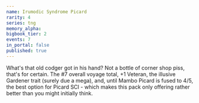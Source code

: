 ```yaml
---
name: Irumodic Syndrome Picard
rarity: 4
series: tng
memory_alpha:
bigbook_tier: 2
events: 7
in_portal: false
published: true
---
```


What's that old codger got in his hand? Not a bottle of corner shop piss, that's for certain. The #7 overall voyage total, +1 Veteran, the illusive Gardener trait (surely due a mega), and, until Mambo Picard is fused to 4/5, the best option for Picard SCI - which makes this pack only offering rather better than you might initially think.
